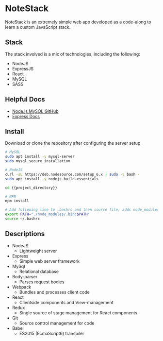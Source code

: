 # NoteStack
NoteStack is an extremely simple web app developed as a code-along to learn a custom JavaScript stack.

## Stack
The stack involved is a mix of technologies, including the following:

- NodeJS
- ExpressJS
- React
- MySQL
- SASS

## Helpful Docs
- [Node.js MySQL GitHub](https://github.com/mysqljs/mysql)
- [Express Docs](https://expressjs.com)

## Install
Download or clone the repository after configuring the server setup

```bash
# MySQL
sudo apt install -y mysql-server
sudo mysql_secure_installation

# NodeJS
curl -sL https://deb.nodesource.com/setup_6.x | sudo -E bash -
sudo apt install -y nodejs build-essentials

cd {{project_directory}}

# NPM
npm install

# Add following line to .bashrc and then source file, adds node_modules to $PATH
export PATH="./node_modules/.bin:$PATH"
source ~/.bashrc
```

## Descriptions
- NodeJS
	- Lightweight server
- Express
	- Simple web server framework
- MySql
	- Relational database
- Body-parser
	- Parses request bodies
- Webpack
	- Bundles and processes client code
- React
	- Clientside components and View-management
- Redux
	- Single source of stage management for React components
- Git
	- Source control management for code
- Babel
	- ES2015 (EcmaScript6) transpiler
